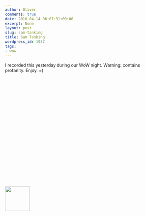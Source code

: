```yaml
---
author: Oliver
comments: true
date: 2010-04-14 06:07:31+00:00
excerpt: None
layout: post
slug: sam-tanking
title: Sam Tanking
wordpress_id: 1937
tags:
- wow
---
```


I recorded this yesterday during our WoW night.  Warning: contains profanity.  Enjoy. =)

<object width="560" height="340"><param name="movie" value="http://www.youtube.com/v/jo9hlleutgk&hl=en_US&fs=1&rel=0"></param><param name="allowFullScreen" value="true"></param><param name="allowscriptaccess" value="always"></param><embed src="http://www.youtube.com/v/jo9hlleutgk&hl=en_US&fs=1&rel=0" type="application/x-shockwave-flash" allowscriptaccess="always" allowfullscreen="true" width="560" height="340"></embed></object>

<a href="http://www.owiber.com/?attachment_id=1938" rel="attachment wp-att-1938"><img src="http://www.owiber.com/wp-content/uploads/2010/04/Photo-on-2010-04-13-at-14.57-2-80x80.jpg" alt="" title="Photo on 2010-04-13 at 14.57 #2" width="80" height="80" class="alignnone size-thumbnail wp-image-1938" /></a>
